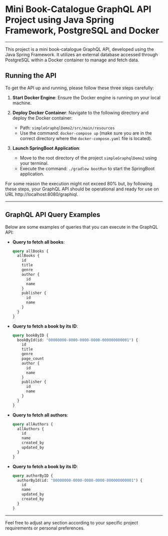 # Mini Book-Catalogue GraphQL API Project using Java Spring Framework, PostgreSQL and Docker

---

This project is a mini book-catalogue GraphQL API, developed using the Java Spring Framework. It utilizes an external database accessed through PostgreSQL within a Docker container to manage and fetch data.

## Running the API

To get the API up and running, please follow these three steps carefully:

1. **Start Docker Engine**: Ensure the Docker engine is running on your local machine.

2. **Deploy Docker Container**: Navigate to the following directory and deploy the Docker container:
    - Path: `simpleGraphqlDemo2/src/main/resources`
    - Use the command: `docker-compose up` (make sure you are in the correct directory where the `docker-compose.yaml` file is located).

3. **Launch SpringBoot Application**:
    - Move to the root directory of the project `simpleGraphqlDemo2` using your terminal.
    - Execute the command: `./gradlew bootRun` to start the SpringBoot application.

For some reason the execution might not exceed 80% but, by following these steps, your GraphQL API should be operational and ready for use on URL http://localhost:8080/graphiql.

---
## GraphQL API Query Examples

Below are some examples of queries that you can execute in the GraphQL API:

- **Query to fetch all books**:
  ```graphql
  query allBooks {
    allBooks {
      id
      title
      genre
      author {
        id
        name
      }
      publisher {
        id
        name
      }
    }
  }
  ```
- **Query to fetch a book by its ID**:
    ```graphql
    query bookByID {
      bookById(id: "00000000-0000-0000-0000-000000000001") {
        id
        title
        genre
        page_count
        author {
          id
          name
        }
        publisher {
          id
          name
        }
      }
    }
  ```
- **Query to fetch all authors**:
    ```graphql
    query allAuthors {
      allAuthors {
        id
        name
        created_by
        updated_by
      }
    }
  ```
- **Query to fetch a book by its ID**:
    ```graphql
    query authorByID {
      authorById(id: "00000000-0000-0000-0000-000000000001") {
        id
        name
        updated_by
        created_by
      }
    }
    ```

---

Feel free to adjust any section according to your specific project requirements or personal preferences.


